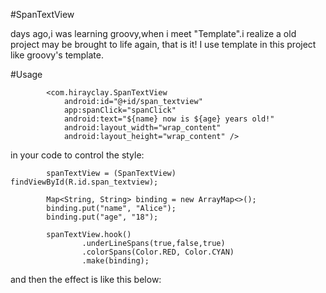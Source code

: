 #SpanTextView

days ago,i was learning groovy,when i meet "Template".i realize a old project may be brought to life again,
that is it! I use template in this project like groovy's template.

#Usage

```
        <com.hirayclay.SpanTextView
            android:id="@+id/span_textview"
            app:spanClick="spanClick"
            android:text="${name} now is ${age} years old!"
            android:layout_width="wrap_content"
            android:layout_height="wrap_content" />
```

in your code to control the style:
```
        spanTextView = (SpanTextView) findViewById(R.id.span_textview);

        Map<String, String> binding = new ArrayMap<>();
        binding.put("name", "Alice");
        binding.put("age", "18");

        spanTextView.hook()
                .underLineSpans(true,false,true)
                .colorSpans(Color.RED, Color.CYAN)
                .make(binding);
```
and then the effect is like this below:
